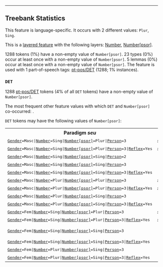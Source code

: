 

--------------------------------------------------------------------------------

## Treebank Statistics

This feature is language-specific.
It occurs with 2 different values: `Plur`, `Sing`.

This is a <a href="../../u/overview/feat-layers.html">layered feature</a> with the following layers: [Number](), [Number[psor]]().

1288 tokens (1%) have a non-empty value of `Number[psor]`.
23 types (0%) occur at least once with a non-empty value of `Number[psor]`.
5 lemmas (0%) occur at least once with a non-empty value of `Number[psor]`.
The feature is used with 1 part-of-speech tags: [pt-pos/DET]() (1288; 1% instances).

### `DET`

1288 [pt-pos/DET]() tokens (4% of all `DET` tokens) have a non-empty value of `Number[psor]`.

The most frequent other feature values with which `DET` and `Number[psor]` co-occurred: .

`DET` tokens may have the following values of `Number[psor]`:


<table>
  <tr><th>Paradigm <i>seu</i></th><th><tt>Plur</tt></th><th><tt>Sing</tt></th></tr>
  <tr><td><tt><a href="Gender.html">Gender</a>=Masc|<a href="Number.html">Number</a>=Sing|<a href="Number[psor].html">Number[psor]</a>=Plur|<a href="Person.html">Person</a>=3</tt></td><td><i>seu</i></td><td></td></tr>
  <tr><td><tt><a href="Gender.html">Gender</a>=Masc|<a href="Number.html">Number</a>=Sing|<a href="Number[psor].html">Number[psor]</a>=Plur|<a href="Person.html">Person</a>=3|<a href="Reflex.html">Reflex</a>=Yes</tt></td><td><i>seu</i></td><td></td></tr>
  <tr><td><tt><a href="Gender.html">Gender</a>=Masc|<a href="Number.html">Number</a>=Sing|<a href="Number[psor].html">Number[psor]</a>=Sing|<a href="Person.html">Person</a>=2</tt></td><td></td><td><i>seu</i></td></tr>
  <tr><td><tt><a href="Gender.html">Gender</a>=Masc|<a href="Number.html">Number</a>=Sing|<a href="Number[psor].html">Number[psor]</a>=Sing|<a href="Person.html">Person</a>=3</tt></td><td></td><td><i>seu</i></td></tr>
  <tr><td><tt><a href="Gender.html">Gender</a>=Masc|<a href="Number.html">Number</a>=Sing|<a href="Number[psor].html">Number[psor]</a>=Sing|<a href="Person.html">Person</a>=3|<a href="Reflex.html">Reflex</a>=Yes</tt></td><td></td><td><i>seu</i></td></tr>
  <tr><td><tt><a href="Gender.html">Gender</a>=Masc|<a href="Number.html">Number</a>=Plur|<a href="Number[psor].html">Number[psor]</a>=Plur|<a href="Person.html">Person</a>=3</tt></td><td><i>seus</i></td><td></td></tr>
  <tr><td><tt><a href="Gender.html">Gender</a>=Masc|<a href="Number.html">Number</a>=Plur|<a href="Number[psor].html">Number[psor]</a>=Plur|<a href="Person.html">Person</a>=3|<a href="Reflex.html">Reflex</a>=Yes</tt></td><td><i>seus</i></td><td></td></tr>
  <tr><td><tt><a href="Gender.html">Gender</a>=Masc|<a href="Number.html">Number</a>=Plur|<a href="Number[psor].html">Number[psor]</a>=Sing|<a href="Person.html">Person</a>=3</tt></td><td></td><td><i>seus</i></td></tr>
  <tr><td><tt><a href="Gender.html">Gender</a>=Masc|<a href="Number.html">Number</a>=Plur|<a href="Number[psor].html">Number[psor]</a>=Sing|<a href="Person.html">Person</a>=3|<a href="Reflex.html">Reflex</a>=Yes</tt></td><td></td><td><i>seus</i></td></tr>
  <tr><td><tt><a href="Gender.html">Gender</a>=Fem|<a href="Number.html">Number</a>=Sing|<a href="Number[psor].html">Number[psor]</a>=Plur|<a href="Person.html">Person</a>=3</tt></td><td><i>sua</i></td><td></td></tr>
  <tr><td><tt><a href="Gender.html">Gender</a>=Fem|<a href="Number.html">Number</a>=Sing|<a href="Number[psor].html">Number[psor]</a>=Plur|<a href="Person.html">Person</a>=3|<a href="Reflex.html">Reflex</a>=Yes</tt></td><td><i>sua</i></td><td></td></tr>
  <tr><td><tt><a href="Gender.html">Gender</a>=Fem|<a href="Number.html">Number</a>=Sing|<a href="Number[psor].html">Number[psor]</a>=Sing|<a href="Person.html">Person</a>=3</tt></td><td></td><td><i>sua, seu</i></td></tr>
  <tr><td><tt><a href="Gender.html">Gender</a>=Fem|<a href="Number.html">Number</a>=Sing|<a href="Number[psor].html">Number[psor]</a>=Sing|<a href="Person.html">Person</a>=3|<a href="Reflex.html">Reflex</a>=Yes</tt></td><td></td><td><i>sua</i></td></tr>
  <tr><td><tt><a href="Gender.html">Gender</a>=Fem|<a href="Number.html">Number</a>=Plur|<a href="Number[psor].html">Number[psor]</a>=Sing|<a href="Person.html">Person</a>=3</tt></td><td></td><td><i>suas</i></td></tr>
  <tr><td><tt><a href="Gender.html">Gender</a>=Fem|<a href="Number.html">Number</a>=Plur|<a href="Number[psor].html">Number[psor]</a>=Sing|<a href="Person.html">Person</a>=3|<a href="Reflex.html">Reflex</a>=Yes</tt></td><td></td><td><i>suas</i></td></tr>
</table>

